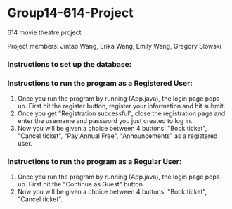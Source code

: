 # Group14-614-Project
614 movie theatre project

Project members: Jintao Wang, Erika Wang, Emily Wang, Gregory Slowski

### Instructions to set up the database: 

### Instructions to run the program as a Registered User: 
1. Once you run the program by running (App.java), the login page pops up. First hit the register button, register your information and hit submit.
2. Once you get "Registration successful", close the registration page and enter the username and password you just created to log in. 
3. Now you will be given a choice between 4 buttons: "Book ticket", "Cancel ticket", "Pay Annual Free", "Announcements" as a registered user.

### Instructions to run the program as a Regular User:
1. Once you run the program by running (App.java), the login page pops up. First hit the "Continue as Guest" button.
2. Now you will be given a choice between 4 buttons: "Book ticket", "Cancel ticket". 
